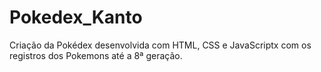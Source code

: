 # Pokedex_Kanto
Criação da Pokédex desenvolvida com HTML, CSS e JavaScriptx com os registros dos Pokemons até a 8ª geração.
